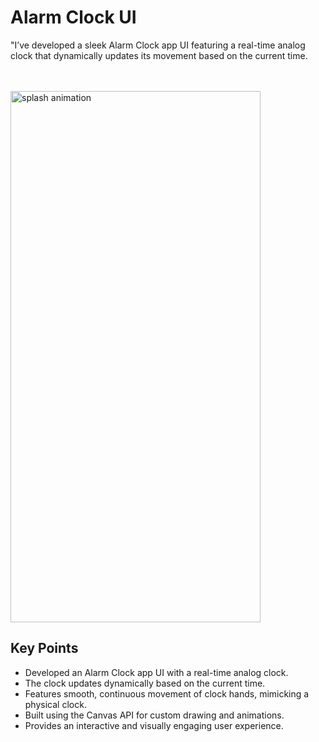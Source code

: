 # Alarm Clock UI

"I’ve developed a sleek Alarm Clock app UI featuring a real-time analog clock that dynamically updates its movement based on the current time.

<br><br>
<img src="https://github.com/user-attachments/assets/bd104478-19e5-4575-9c7a-a180bbbd2982" alt="splash animation" width="400" height="850">
<br>

## Key Points
- Developed an Alarm Clock app UI with a real-time analog clock.
- The clock updates dynamically based on the current time.
- Features smooth, continuous movement of clock hands, mimicking a physical clock.
- Built using the Canvas API for custom drawing and animations.
- Provides an interactive and visually engaging user experience.


